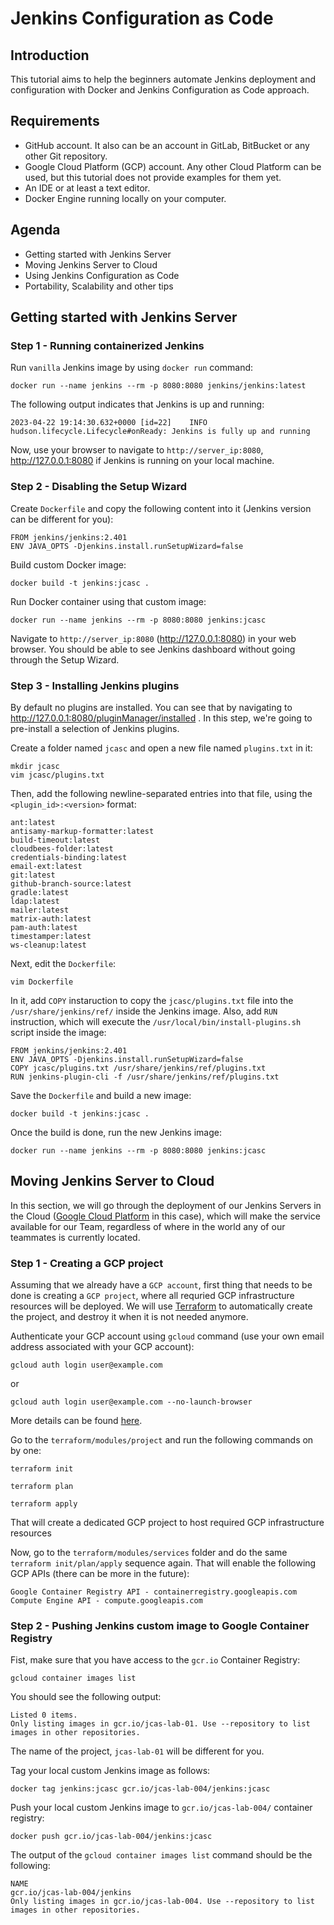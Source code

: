 # Jenkins Configuration as Code
## Introduction
This tutorial aims to help the beginners automate Jenkins deployment and configuration with Docker and Jenkins Configuration as Code approach.

## Requirements
* GitHub account. It also can be an account in GitLab, BitBucket or any other Git repository.
* Google Cloud Platform (GCP) account. Any other Cloud Platform can be used, but this tutorial does not provide examples for them yet.
* An IDE or at least a text editor.
* Docker Engine running locally on your computer.

## Agenda
* Getting started with Jenkins Server
* Moving Jenkins Server to Cloud
* Using Jenkins Configuration as Code
* Portability, Scalability and other tips

## Getting started with Jenkins Server
### Step 1 - Running containerized Jenkins
Run `vanilla` Jenkins image by using `docker run` command:
```
docker run --name jenkins --rm -p 8080:8080 jenkins/jenkins:latest
```

The following output indicates that Jenkins is up and running:
```
2023-04-22 19:14:30.632+0000 [id=22]	INFO	hudson.lifecycle.Lifecycle#onReady: Jenkins is fully up and running
```
Now, use your browser to navigate to `http://server_ip:8080`, http://127.0.0.1:8080 if Jenkins is running on your local machine.

### Step 2 - Disabling the Setup Wizard
Create `Dockerfile` and copy the following content into it (Jenkins version can be different for you):
```
FROM jenkins/jenkins:2.401
ENV JAVA_OPTS -Djenkins.install.runSetupWizard=false
```

Build custom Docker image:
```
docker build -t jenkins:jcasc .
```

Run Docker container using that custom image:
```
docker run --name jenkins --rm -p 8080:8080 jenkins:jcasc
```

Navigate to `http://server_ip:8080` (http://127.0.0.1:8080) in your web browser. You should be able to see Jenkins dashboard without going through the Setup Wizard.

### Step 3 - Installing Jenkins plugins
By default no plugins are installed. You can see that by navigating to http://127.0.0.1:8080/pluginManager/installed .
In this step, we're going to pre-install a selection of Jenkins plugins.

Create a folder named `jcasc` and open a new file named `plugins.txt` in it:
```
mkdir jcasc
vim jcasc/plugins.txt
```

Then, add the following newline-separated entries into that file, using the `<plugin_id>:<version>` format:
```
ant:latest
antisamy-markup-formatter:latest
build-timeout:latest
cloudbees-folder:latest
credentials-binding:latest
email-ext:latest
git:latest
github-branch-source:latest
gradle:latest
ldap:latest
mailer:latest
matrix-auth:latest
pam-auth:latest
timestamper:latest
ws-cleanup:latest
```

Next, edit the `Dockerfile`:
```
vim Dockerfile
```

In it, add `COPY` instaruction to copy the `jcasc/plugins.txt` file into the `/usr/share/jenkins/ref/` inside the Jenkins image. Also, add `RUN` instruction, which will execute the `/usr/local/bin/install-plugins.sh` script inside the image:
```
FROM jenkins/jenkins:2.401
ENV JAVA_OPTS -Djenkins.install.runSetupWizard=false
COPY jcasc/plugins.txt /usr/share/jenkins/ref/plugins.txt
RUN jenkins-plugin-cli -f /usr/share/jenkins/ref/plugins.txt
```

Save the `Dockerfile` and build a new image:
```
docker build -t jenkins:jcasc .
```

Once the build is done, run the new Jenkins image:
```
docker run --name jenkins --rm -p 8080:8080 jenkins:jcasc
```

## Moving Jenkins Server to Cloud
In this section, we will go through the deployment of our Jenkins Servers in the Cloud ([Google Cloud Platform](https://cloud.google.com/) in this case), which will make the service available for our Team, regardless of where in the world any of our teammates is currently located.


### Step 1 - Creating a GCP project
Assuming that we already have a `GCP account`, first thing that needs to be done is creating a `GCP project`, where all requried GCP infrastructure resources will be deployed. We will use [Terraform](https://www.terraform.io/) to automatically create the project, and destroy it when it is not needed anymore.

Authenticate your GCP account using `gcloud` command (use your own email address associated with your GCP account):
```
gcloud auth login user@example.com
```
or
```
gcloud auth login user@example.com --no-launch-browser
```
More details can be found [here](https://cloud.google.com/sdk/gcloud/reference/auth).

Go to the `terraform/modules/project` and run the following commands on by one:
```
terraform init
```

```
terraform plan
```

```
terraform apply
```
That will create a dedicated GCP project to host required GCP infrastructure resources


Now, go to the `terraform/modules/services` folder and do the same `terraform init/plan/apply` sequence again. That will enable the following GCP APIs (there can be more in the future):
```
Google Container Registry API - containerregistry.googleapis.com
Compute Engine API - compute.googleapis.com
```

### Step 2 - Pushing Jenkins custom image to Google Container Registry
Fist, make sure that you have access to the `gcr.io` Container Registry:
```
gcloud container images list
```

You should see the following output:
```
Listed 0 items.
Only listing images in gcr.io/jcas-lab-01. Use --repository to list images in other repositories.
```
The name of the project, `jcas-lab-01` will be different for you.

Tag your local custom Jenkins image as follows:
```
docker tag jenkins:jcasc gcr.io/jcas-lab-004/jenkins:jcasc
```

Push your local custom Jenkins image to `gcr.io/jcas-lab-004/` container registry:
```
docker push gcr.io/jcas-lab-004/jenkins:jcasc
```

The output of the `gcloud container images list` command should be the following:
```
NAME
gcr.io/jcas-lab-004/jenkins
Only listing images in gcr.io/jcas-lab-004. Use --repository to list images in other repositories.
```